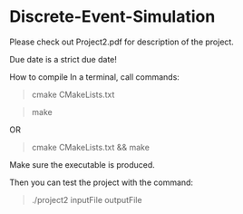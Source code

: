 # Discrete-Event-Simulation

Please check out Project2.pdf for description of the project.

Due date is a strict due date!

How to compile
In a terminal, call commands:

>cmake CMakeLists.txt

>make

OR

>cmake CMakeLists.txt && make

Make sure the executable is produced.

Then you can test the project with the command:

>./project2 inputFile outputFile
